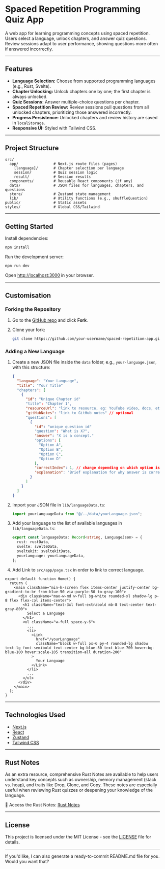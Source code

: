# Spaced Repetition Programming Quiz App

A web app for learning programming concepts using spaced repetition.
Users select a language, unlock chapters, and answer quiz questions.
Review sessions adapt to user performance, showing questions more often if answered incorrectly.

---

## Features

- **Language Selection:** Choose from supported programming languages (e.g., Rust, Svelte).
- **Chapter Unlocking:** Unlock chapters one by one; the first chapter is always unlocked.
- **Quiz Sessions:** Answer multiple-choice questions per chapter.
- **Spaced Repetition Review:** Review sessions pull questions from all unlocked chapters, prioritizing those answered incorrectly.
- **Progress Persistence:** Unlocked chapters and review history are saved in `localStorage`.
- **Responsive UI:** Styled with Tailwind CSS.

---

## Project Structure

```
src/
  app/                # Next.js route files (pages)
    [language]/       # Chapter selection per language
    session/          # Quiz session logic
    result/           # Session results
  components/         # Reusable React components (if any)
  data/               # JSON files for languages, chapters, and questions
  store/              # Zustand state management
  lib/                # Utility functions (e.g., shuffleQuestion)
public/               # Static assets
styles/               # Global CSS/Tailwind
```

---

## Getting Started

Install dependencies:

```bash
npm install
```

Run the development server:

```bash
npm run dev
```

Open [http://localhost:3000](http://localhost:3000) in your browser.

---

## Customisation

### Forking the Repository

1. Go to the [GitHub repo](https://github.com/grmbyrn/spaced-repetition-app) and click **Fork**.
2. Clone your fork:

   ```bash
   git clone https://github.com/your-username/spaced-repetition-app.git
   ```

### Adding a New Language

1. Create a new JSON file inside the `data` folder, e.g., `your-language.json`, with this structure:

   ```json
   {
     "language": "Your Language",
     "title": "Your Title"
     "chapters": [
       {
         "id": "Unique Chapter id"
         "title": "Chapter 1",
         "resourceUrl": "link to resource, eg: YouTube video, docs, etc..." // optional,
         "gitHubNotes": "link to GitHub notes" // optional
         "questions": [
           {
             "id": "unique question id"
             "question": "What is X?",
             "answer": "X is a concept."
             "options": [
               "Option A",
               "Option B",
               "Option C",
               "Option D"
             ],
             "correctIndex": 1, // change depending on which option is correct
             "explanation": "Brief explanation for why answer is correct"
           }
         ]
       }
     ]
   }
   ```

2. Import your JSON file in `lib/languageData.ts`:

   ```typescript
   import yourLanguageData from "@/../data/yourLanguage.json";
   ```

3. Add your language to the list of available languages in `lib/languageData.ts`:

   ```typescript
   export const languageData: Record<string, LanguageJson> = {
     rust: rustData,
     svelte: svelteData,
     sveltekit: sveltekitData,
     yourLanguage: yourLanguageData,
   };
   ```

4. Add Link to `src/app/page.tsx` in order to link to correct language.

```
export default function Home() {
  return (
    <main className="min-h-screen flex items-center justify-center bg-gradient-to-br from-blue-50 via-purple-50 to-gray-100">
      <div className="max-w-md w-full bg-white rounded-xl shadow-lg p-8 flex flex-col items-center">
        <h1 className="text-3xl font-extrabold mb-8 text-center text-gray-800">
          Select a Language
        </h1>
        <ul className="w-full space-y-6">
          ...
          <li>
            <Link
              href="/yourLanguage"
              className="block w-full px-6 py-4 rounded-lg shadow text-lg font-semibold text-center bg-blue-50 text-blue-700 hover:bg-blue-100 hover:scale-105 transition-all duration-200"
            >
              Your Language
            </Link>
          </li>
          ...
        </ul>
      </div>
    </main>
  );
}
```

---

## Technologies Used

- [Next.js](https://nextjs.org/)
- [React](https://react.dev/)
- [Zustand](https://zustand-demo.pmnd.rs/)
- [Tailwind CSS](https://tailwindcss.com/)

---

## Rust Notes

As an extra resource, comprehensive Rust Notes are available to help users understand key concepts such as ownership, memory management (stack vs. heap), and traits like Drop, Clone, and Copy. These notes are especially useful when reviewing Rust quizzes or deepening your knowledge of the language.

📘 Access the Rust Notes: [Rust Notes](https://github.com/grmbyrn/rust-notes)

---

## License

This project is licensed under the MIT License - see the [LICENSE](LICENSE) file for details.

---

If you'd like, I can also generate a ready-to-commit README.md file for you. Would you want that?
